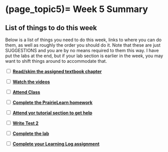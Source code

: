 (page_topic5)=
Week 5 Summary
=======================

## List of things to do this week

Below is a list of things you need to do this week, links to where you can do them, as well as roughly the order you should do it.
Note that these are just SUGGESTIONS and you are by no means required to them this way. 
I have put the labs at the end, but if your lab section is earlier in the week, you may want to shift things around to accommodate that.

<label><input type="checkbox" id="week05_task1" class="box"> [**Read/skim the assigned textbook chapter**](./readings.md)</input></label>

<label><input type="checkbox" id="week05_task2" class="box"> [**Watch the videos**](./videos.md) </input></label>

<label><input type="checkbox" id="week0X_task3" class="box"> [**Attend Class**](./classes.md)</input></label>

<label><input type="checkbox" id="week05_task3" class="box"> [**Complete the PrairieLearn homework**](./homework.md) </input></label>

<label><input type="checkbox" id="week05_task4" class="box"> [**Attend yor tutorial section to get help**](https://canvas.ubc.ca/courses/81870/external_tools/5284) </input></label>

<label><input type="checkbox" id="week05_task5" class="box"> [**Write Test 2**](./test.md) </input></label>

<label><input type="checkbox" id="week05_task6" class="box"> [**Complete the lab**](./lab.md) </input></label>

<label><input type="checkbox" id="week05_task7" class="box"> [**Complete your Learning Log assignment**](./learninglogs.md) </input></label>